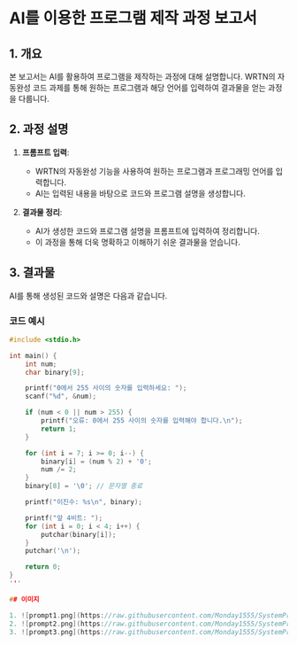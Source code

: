 # AI를 이용한 프로그램 제작 과정 보고서

## 1. 개요
본 보고서는 AI를 활용하여 프로그램을 제작하는 과정에 대해 설명합니다. WRTN의 자동완성 코드 과제를 통해 원하는 프로그램과 해당 언어를 입력하여 결과물을 얻는 과정을 다룹니다.

## 2. 과정 설명
1. **프롬프트 입력**: 
   - WRTN의 자동완성 기능을 사용하여 원하는 프로그램과 프로그래밍 언어를 입력합니다.
   - AI는 입력된 내용을 바탕으로 코드와 프로그램 설명을 생성합니다.

2. **결과물 정리**:
   - AI가 생성한 코드와 프로그램 설명을 프롬프트에 입력하여 정리합니다.
   - 이 과정을 통해 더욱 명확하고 이해하기 쉬운 결과물을 얻습니다.

## 3. 결과물
AI를 통해 생성된 코드와 설명은 다음과 같습니다.

### 코드 예시
```c
#include <stdio.h>

int main() {
    int num;
    char binary[9];

    printf("0에서 255 사이의 숫자를 입력하세요: ");
    scanf("%d", &num);

    if (num < 0 || num > 255) {
        printf("오류: 0에서 255 사이의 숫자를 입력해야 합니다.\n");
        return 1;
    }

    for (int i = 7; i >= 0; i--) {
        binary[i] = (num % 2) + '0';
        num /= 2;
    }
    binary[8] = '\0'; // 문자열 종료

    printf("이진수: %s\n", binary);

    printf("앞 4비트: ");
    for (int i = 0; i < 4; i++) {
        putchar(binary[i]);
    }
    putchar('\n');

    return 0;
}
'''

## 이미지

1. ![prompt1.png](https://raw.githubusercontent.com/Monday1555/SystemProgramming/main/0404/prompt1.png)
2. ![prompt2.png](https://raw.githubusercontent.com/Monday1555/SystemProgramming/main/0404/prompt2.png)
3. ![prompt3.png](https://raw.githubusercontent.com/Monday1555/SystemProgramming/main/0404/prompt3.png)


